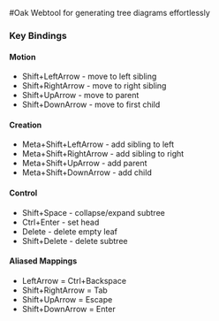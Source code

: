 #Oak
Webtool for generating tree diagrams effortlessly

### Key Bindings
#### Motion
- Shift+LeftArrow - move to left sibling
- Shift+RightArrow - move to right sibling
- Shift+UpArrow - move to parent
- Shift+DownArrow - move to first child

#### Creation
- Meta+Shift+LeftArrow - add sibling to left
- Meta+Shift+RightArrow - add sibling to right
- Meta+Shift+UpArrow - add parent
- Meta+Shift+DownArrow - add child

#### Control
- Shift+Space - collapse/expand subtree
- Ctrl+Enter - set head
- Delete - delete empty leaf
- Shift+Delete - delete subtree


#### Aliased Mappings
- LeftArrow = Ctrl+Backspace
- Shift+RightArrow = Tab
- Shift+UpArrow = Escape
- Shift+DownArrow = Enter
